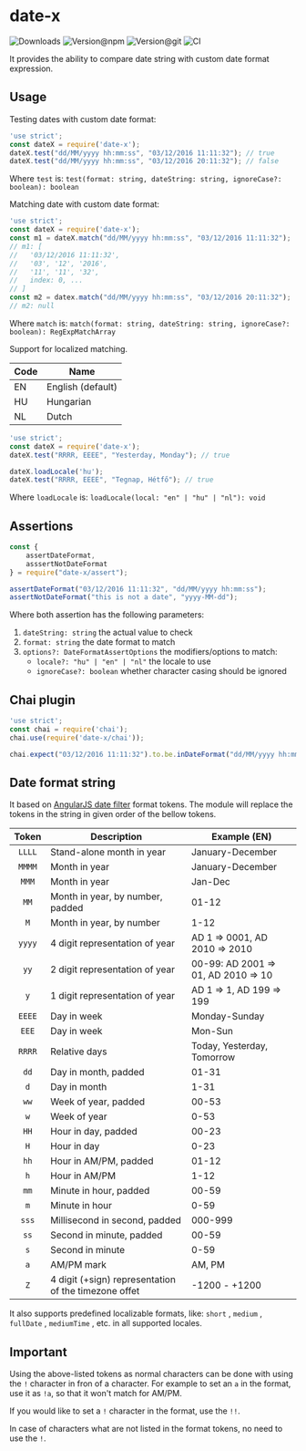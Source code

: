 # date-x

![Downloads](https://img.shields.io/npm/dw/date-x?style=flat-square)
![Version@npm](https://img.shields.io/npm/v/date-x?label=version%40npm&style=flat-square)
![Version@git](https://img.shields.io/github/package-json/v/szikszail/date-x/master?label=version%40git&style=flat-square)
![CI](https://img.shields.io/github/workflow/status/szikszail/date-x/Node.js%20CI/master?label=ci&style=flat-square)

It provides the ability to compare date string with custom date format expression.

## Usage

Testing dates with custom date format:

``` javascript
'use strict';
const dateX = require('date-x');
dateX.test("dd/MM/yyyy hh:mm:ss", "03/12/2016 11:11:32"); // true
dateX.test("dd/MM/yyyy hh:mm:ss", "03/12/2016 20:11:32"); // false
```

Where `test` is: `test(format: string, dateString: string, ignoreCase?: boolean): boolean`

Matching date with custom date format:

``` javascript
'use strict';
const dateX = require('date-x');
const m1 = dateX.match("dd/MM/yyyy hh:mm:ss", "03/12/2016 11:11:32");
// m1: [
//   '03/12/2016 11:11:32',
//   '03', '12', '2016',
//   '11', '11', '32',
//   index: 0, ...
// ]
const m2 = datex.match("dd/MM/yyyy hh:mm:ss", "03/12/2016 20:11:32");
// m2: null
```

Where `match` is: `match(format: string, dateString: string, ignoreCase?: boolean): RegExpMatchArray`
    

Support for localized matching.

| Code | Name |
|------|------|
| EN | English (default) |
| HU | Hungarian |
| NL | Dutch |

``` javascript
'use strict';
const dateX = require('date-x');
dateX.test("RRRR, EEEE", "Yesterday, Monday"); // true

dateX.loadLocale('hu');
dateX.test("RRRR, EEEE", "Tegnap, Hétfő"); // true
```

Where `loadLocale` is: `loadLocale(local: "en" | "hu" | "nl"): void`

## Assertions

``` javascript
const {
    assertDateFormat,
    asssertNotDateFormat
} = require("date-x/assert");

assertDateFormat("03/12/2016 11:11:32", "dd/MM/yyyy hh:mm:ss");
assertNotDateFormat("this is not a date", "yyyy-MM-dd");
```

Where both assertion has the following parameters:
1. `dateString: string` the actual value to check
1. `format: string` the date format to match
1. `options?: DateFormatAssertOptions` the modifiers/options to match:
   - `locale?: "hu" | "en" | "nl"` the locale to use
   - `ignoreCase?: boolean` whether character casing should be ignored 

## Chai plugin

``` javascript
'use strict';
const chai = require('chai');
chai.use(require('date-x/chai'));

chai.expect("03/12/2016 11:11:32").to.be.inDateFormat("dd/MM/yyyy hh:mm:ss");
```

## Date format string

It based on [AngularJS date filter](https://docs.angularjs.org/api/ng/filter/date) format tokens.
The module will replace the tokens in the string in given order of the bellow tokens.

| Token | Description | Example (EN) |
|:-----:|-------------|---------|
| `LLLL` | Stand-alone month in year | January-December |
| `MMMM` | Month in year | January-December |
| `MMM` | Month in year | Jan-Dec |
| `MM` | Month in year, by number, padded | 01-12 |
| `M` | Month in year, by number | 1-12 |
| `yyyy` | 4 digit representation of year | AD 1 => 0001, AD 2010 => 2010 |
| `yy` | 2 digit representation of year | 00-99:  AD 2001 => 01, AD 2010 => 10 |
| `y` | 1 digit representation of year | AD 1 => 1, AD 199 => 199 |
| `EEEE` | Day in week | Monday-Sunday |
| `EEE` | Day in week | Mon-Sun |
| `RRRR` | Relative days | Today, Yesterday, Tomorrow |
| `dd` | Day in month, padded | 01-31 |
| `d` | Day in month | 1-31 |
| `ww` | Week of year, padded | 00-53 |
| `w` | Week of year | 0-53 |
| `HH` | Hour in day, padded | 00-23 |
| `H` | Hour in day | 0-23 |
| `hh` | Hour in AM/PM, padded | 01-12 |
| `h` | Hour in AM/PM | 1-12 |
| `mm` | Minute in hour, padded | 00-59 |
| `m` | Minute in hour | 0-59 |
| `sss` | Millisecond in second, padded | 000-999 |
| `ss` | Second in minute, padded | 00-59 |
| `s` | Second in minute | 0-59 |
| `a` | AM/PM mark | AM, PM |
| `Z` | 4 digit (+sign) representation of the timezone offet | -1200 - +1200 |

It also supports predefined localizable formats, like: `short` , `medium` , `fullDate` , `mediumTime` , etc. in all supported locales.

## Important

Using the above-listed tokens as normal characters can be done with using the `!` character in fron of a character. For example to set an `a` in the format, use it as `!a`, so that it won't match for AM/PM.

If you would like to set a `!` character in the format, use the `!!`. 

In case of characters what are not listed in the format tokens, no need to use the `!`.